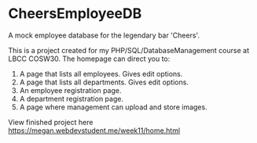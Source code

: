 # CheersEmployeeDB
A mock employee database for the legendary bar 'Cheers'.

This is a project created for my PHP/SQL/DatabaseManagement course at LBCC COSW30.
The homepage can direct you to:
1. A page that lists all employees. Gives edit options.
2. A page that lists all departments. Gives edit options.
3. An employee registration page.
4. A department registration page.
5. A page where management can upload and store images.

View finished project here https://megan.webdevstudent.me/week11/home.html
